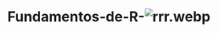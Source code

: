 # Fundamentos-de-R-![rrr.webp](https://s3-us-west-2.amazonaws.com/secure.notion-static.com/fd764b72-8e6d-410f-a90d-dbf439cdaa27/rrr.webp)
